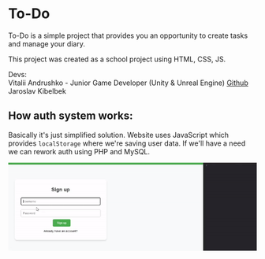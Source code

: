 # To-Do
To-Do is a simple project that provides you an opportunity to create tasks and manage your diary.

This project was created as a school project using HTML, CSS, JS.

Devs: <br />
Vitalii Andrushko - Junior Game Developer (Unity & Unreal Engine) [Github](https://github.com/ichopon1) <br />
Jaroslav Kibelbek

## How auth system works:
Basically it's just simplified solution. Website uses JavaScript which provides `localStorage` where we're saving user data. If we'll have a need we can rework auth using PHP and MySQL.

![](https://github.com/ichopon1/school_website/blob/main/1.gif)

